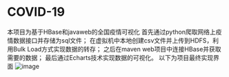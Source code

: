 # COVID-19
本项目为基于HBase和javaweb的全国疫情可视化
首先通过python爬取网络上疫情数据接口并存储为sql文件；
在虚拟机中本地创建csv文件并上传到HDFS，利用Bulk Load方式实现数据的转存；
之后在maven web项目中连接HBase并获取需要的数据；
最后通过Echarts技术实现数据的可视化。
以下为项目最终实现界面
![image](https://user-images.githubusercontent.com/118653137/211796783-175c5df5-3385-4f95-a582-b99a5e9b4e29.png)
